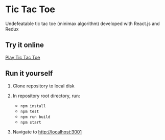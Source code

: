 # Tic Tac Toe

Undefeatable tic tac toe (minimax algorithm) developed with React.js and Redux

## Try it online

[Play Tic Tac Toe](https://awkaiser.github.io/react-tictactoe/)

## Run it yourself

1. Clone repository to local disk
1. In repository root directory, run:

   * `npm install`
   * `npm test`
   * `npm run build`
   * `npm start`

1. Navigate to [http://localhost:3001](http://localhost:3001)
